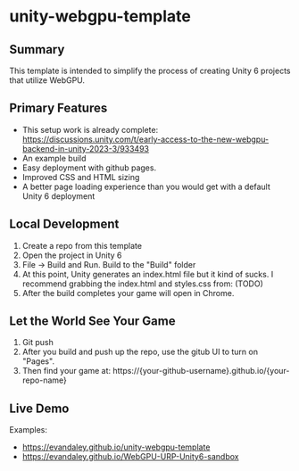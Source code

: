 # unity-webgpu-template

## Summary

This template is intended to simplify the process of creating Unity 6 projects that utilize WebGPU.

## Primary Features
- This setup work is already complete: https://discussions.unity.com/t/early-access-to-the-new-webgpu-backend-in-unity-2023-3/933493
- An example build
- Easy deployment with github pages. 
- Improved CSS and HTML sizing
- A better page loading experience than you would get with a default Unity 6 deployment

## Local Development

1. Create a repo from this template
2. Open the project in Unity 6
3. File -> Build and Run. Build to the "Build" folder
4. At this point, Unity generates an index.html file but it kind of sucks. I recommend grabbing the index.html and styles.css from: (TODO)
6. After the build completes your game will open in Chrome.

## Let the World See Your Game

1. Git push
2. After you build and push up the repo, use the gitub UI to turn on "Pages". 
3. Then find your game at: https://{your-github-username}.github.io/{your-repo-name}

## Live Demo

Examples:
- https://evandaley.github.io/unity-webgpu-template
- https://evandaley.github.io/WebGPU-URP-Unity6-sandbox
